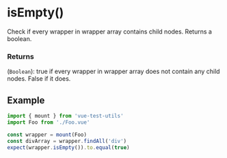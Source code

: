 # isEmpty()

Check if every wrapper in wrapper array contains child nodes. Returns a boolean.

### Returns

(`Boolean`): true if every wrapper in wrapper array does not contain any child nodes. False if it does.

## Example

```js
import { mount } from 'vue-test-utils'
import Foo from './Foo.vue'

const wrapper = mount(Foo)
const divArray = wrapper.findAll('div')
expect(wrapper.isEmpty()).to.equal(true)
```
